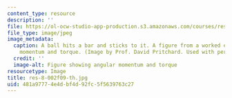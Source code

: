 ```yaml
---
content_type: resource
description: ''
file: https://ol-ocw-studio-app-production.s3.amazonaws.com/courses/res-8-002-a-wikitextbook-for-introductory-mechanics-fall-2009/481a97774e4dbf4d92fc5f5639763c27_res-8-002f09-th.jpg
file_type: image/jpeg
image_metadata:
  caption: A ball hits a bar and sticks to it. A figure from a worked example on angular
    momentum and torque. (Image by Prof. David Pritchard. Used with permission.)
  credit: ''
  image-alt: Figure showing angular momentum and torque
resourcetype: Image
title: res-8-002f09-th.jpg
uid: 481a9777-4e4d-bf4d-92fc-5f5639763c27
---
```

